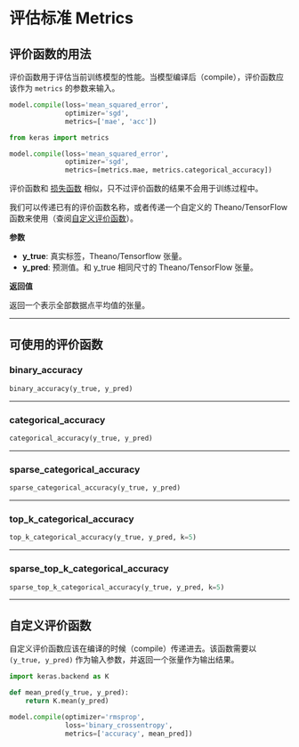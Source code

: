 # 评估标准 Metrics

## 评价函数的用法

评价函数用于评估当前训练模型的性能。当模型编译后（compile），评价函数应该作为 `metrics` 的参数来输入。

```python
model.compile(loss='mean_squared_error',
              optimizer='sgd',
              metrics=['mae', 'acc'])
```

```python
from keras import metrics

model.compile(loss='mean_squared_error',
              optimizer='sgd',
              metrics=[metrics.mae, metrics.categorical_accuracy])
```

评价函数和 [损失函数](/losses) 相似，只不过评价函数的结果不会用于训练过程中。

我们可以传递已有的评价函数名称，或者传递一个自定义的 Theano/TensorFlow 函数来使用（查阅[自定义评价函数](#custom-metrics)）。

**参数**

- **y_true**: 真实标签，Theano/Tensorflow 张量。
- **y_pred**: 预测值。和 y_true 相同尺寸的 Theano/TensorFlow 张量。

**返回值**

返回一个表示全部数据点平均值的张量。

---

## 可使用的评价函数

### binary_accuracy

```python
binary_accuracy(y_true, y_pred)
```

---

### categorical_accuracy

```python
categorical_accuracy(y_true, y_pred)
```

---

### sparse_categorical_accuracy

```python
sparse_categorical_accuracy(y_true, y_pred)
```

---

### top_k_categorical_accuracy

```python
top_k_categorical_accuracy(y_true, y_pred, k=5)
```

---

### sparse_top_k_categorical_accuracy

```python
sparse_top_k_categorical_accuracy(y_true, y_pred, k=5)
```

---

## 自定义评价函数

自定义评价函数应该在编译的时候（compile）传递进去。该函数需要以 `(y_true, y_pred)` 作为输入参数，并返回一个张量作为输出结果。

```python
import keras.backend as K

def mean_pred(y_true, y_pred):
    return K.mean(y_pred)

model.compile(optimizer='rmsprop',
              loss='binary_crossentropy',
              metrics=['accuracy', mean_pred])
```
